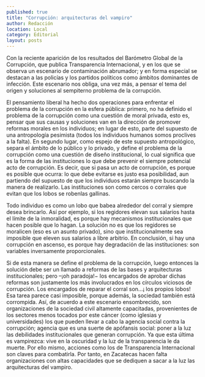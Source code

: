 ```yaml
---
published: true
title: "Corrupción: arquitecturas del vampiro"
author: Redacción
location: Local
category: Editorial
layout: posts
---
```


Con la reciente aparición de los resultados del Barómetro Global de la Corrupción, que publica Transparencia Internacional, y en los que se observa un escenario de contaminación abrumador; y en forma especial se destacan a las policías y los partidos políticos como ámbitos dominantes de infección. Este escenario nos obliga, una vez más, a pensar el tema del origen y soluciones al sempiterno problema de la corrupción.

El pensamiento liberal ha hecho dos operaciones para enfrentar el problema de la corrupción en la esfera pública: primero, no ha definido el problema de la corrupción como una cuestión de moral privada, esto es, pensar que sus causas y soluciones van en la dirección de promover reformas morales en los individuos; en lugar de esto, parte del supuesto de una antropología pesimista (todos los individuos humanos somos proclives a la falta). En segundo lugar, como espejo de este supuesto antropológico, separa el ámbito de lo público y lo privado, y define el problema de la corrupción como una cuestión de diseño institucional, lo cual significa que es la forma de las instituciones lo que debe prevenir el siempre potencial acto de corrupción. Es decir, que si pasa un acto de corrupción, es porque es posible que ocurra: lo que debe evitarse es justo esa posibilidad, aun partiendo del supuesto de que los individuos estarán siempre buscando la manera de realizarlo. Las instituciones son como cercos o corrales que evitan que los lobos se robenlas gallinas. 

Todo individuo es como un lobo que babea alrededor del corral y siempre desea brincarlo. Así por ejemplo, si los regidores elevan sus salarios hasta el límite de la inmoralidad, es porque hay mecanismos institucionales que hacen posible que lo hagan. La solución no es que los regidores se moralicen (eso es un asunto privado), sino que institucionalmente sea imposible que eleven sus salarios a libre arbitrio. En conclusión, si hay una corrupción en ascenso, es porque hay degradación de las instituciones: son variables inversamente proporcionales.

Si de esta manera se define el problema de la corrupción, luego entonces la solución debe ser un llamado a reformas de las bases y arquitecturas institucionales; pero –¡oh paradoja!− los encargados de aprobar dichas reformas son justamente los más involucrados en los círculos viciosos de corrupción. Los encargados de reparar el corral son…¡ los propios lobos! Esa tarea parece casi imposible, porque además, la sociedad también está corrompida. Así, de acuerdo a este escenario ensombrecido, son organizaciones de la sociedad civil altamente capacitadas, provenientes de los sectores menos tocados por este cáncer (como iglesias y universidades) los que pueden llevar a cabo la agencia social contra la corrupción; agencia que es una suerte de apófansis social: poner a la luz las debilidades institucionales que generan corrupción. Ya que esta última es vampirezca: vive en la oscuridad y la luz de la transparencia le da muerte. Por ello mismo, acciones como los de Transparencia Internacional son claves para combatirla. Por tanto, en Zacatecas hacen falta organizaciones con altas capacidades que se dediquen a sacar a la luz las arquitecturas del vampiro. 
